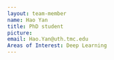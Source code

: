 ```yaml
---
layout: team-member
name: Hao Yan
title: PhD student
picture: 
email: Hao.Yan@uth.tmc.edu
Areas of Interest: Deep Learning
---
```

